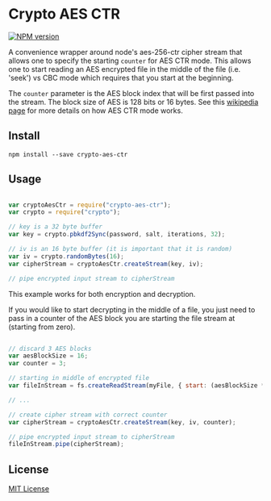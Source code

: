 # Crypto AES CTR

[![NPM version](http://img.shields.io/npm/v/crypto-aes-ctr.svg)](https://www.npmjs.com/package/crypto-aes-ctr)

A convenience wrapper around node's aes-256-ctr cipher stream that allows one to specify the starting `counter` for AES CTR mode.  This allows one to start reading an AES encrypted file in the middle of the file (i.e. 'seek') vs CBC mode which requires that you start at the beginning.

The `counter` parameter is the AES block index that will be first passed into the stream.  The block size of AES is 128 bits or 16 bytes.  See this [wikipedia page](http://en.wikipedia.org/wiki/Block_cipher_mode_of_operation) for more details on how AES CTR mode works.

## Install

```shell
npm install --save crypto-aes-ctr
```

## Usage

```javascript

var cryptoAesCtr = require("crypto-aes-ctr");
var crypto = require("crypto");

// key is a 32 byte buffer
var key = crypto.pbkdf2Sync(password, salt, iterations, 32);

// iv is an 16 byte buffer (it is important that it is random)
var iv = crypto.randomBytes(16);
var cipherStream = cryptoAesCtr.createStream(key, iv);

// pipe encrypted input stream to cipherStream

```

This example works for both encryption and decryption.

If you would like to start decrypting in the middle of a file, you just need to pass in a counter of the AES block you are starting the file stream at (starting from zero).

```javascript

// discard 3 AES blocks
var aesBlockSize = 16;
var counter = 3;

// starting in middle of encrypted file
var fileInStream = fs.createReadStream(myFile, { start: (aesBlockSize * counter) });

// ...

// create cipher stream with correct counter
var cipherStream = cryptoAesCtr.createStream(key, iv, counter);

// pipe encrypted input stream to cipherStream
fileInStream.pipe(cipherStream);

```

## License

[MIT License](http://en.wikipedia.org/wiki/MIT_License)